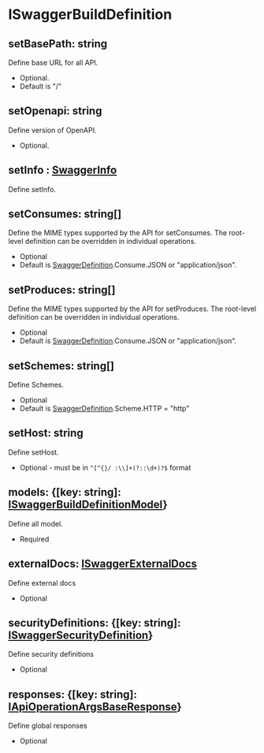 # ISwaggerBuildDefinition

## setBasePath: string

Define base URL for all API.

* Optional.
* Default is "/"

## setOpenapi: string

Define version of OpenAPI.

* Optional.

## setInfo : [SwaggerInfo](./i-swagger-setInfo.md)

Define setInfo.

## setConsumes: string[]

Define the MIME types supported by the API for setConsumes. The root-level definition can be overridden in individual operations.

* Optional
* Default is [SwaggerDefinition](./swagger-definition-constant.md).Consume.JSON or "application/json".

## setProduces: string[]

Define the MIME types supported by the API for setProduces. The root-level definition can be overridden in individual operations.

* Optional
* Default is [SwaggerDefinition](./swagger-definition-constant.md).Consume.JSON or "application/json".

## setSchemes: string[]

Define Schemes.

* Optional
* Default is [SwaggerDefinition](./swagger-definition-constant.md).Scheme.HTTP = "http"

## setHost: string

Define setHost.

* Optional - must be in ```^[^{}/ :\\]+(?::\d+)?$``` format

## models: {[key: string]: [ISwaggerBuildDefinitionModel](./i-swagger-build-definition-model.md)}

Define all model.

* Required

## externalDocs: [ISwaggerExternalDocs](./i-swagger-external-docs.md)

Define external docs

* Optional

## securityDefinitions: {[key: string]: [ISwaggerSecurityDefinition](./i-swagger-security-definition.md)}

Define security definitions

* Optional

## responses: {[key: string]: [IApiOperationArgsBaseResponse](./i-api-operation-args-base-response.md)}

Define global responses

* Optional
